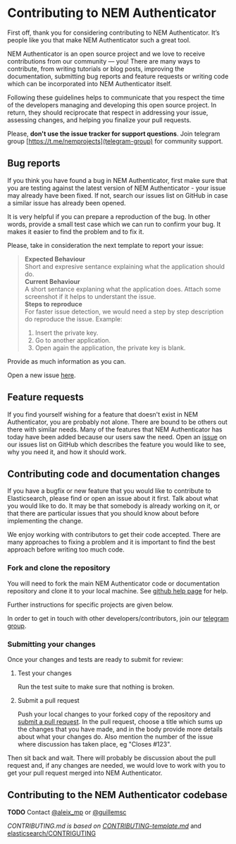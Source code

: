 # Contributing to NEM Authenticator

First off, thank you for considering contributing to NEM Authenticator. 
It’s people like you that make NEM Authenticator such a great tool.

NEM Authenticator is an open source project and we love to receive contributions from 
our community — you! There are many ways to contribute, from writing tutorials or blog 
posts, improving the documentation, submitting bug reports and feature requests or 
writing code which can be incorporated into NEM Authenticator itself.

Following these guidelines helps to communicate that you respect the time of 
the developers managing and developing this open source project. In return, 
they should reciprocate that respect in addressing your issue, assessing changes, 
and helping you finalize your pull requests.

Please, **don't use the issue tracker for support questions**. 
Join telegram group [https://t.me/nemprojects](telegram-group) for community support.

## Bug reports

If you think you have found a bug in NEM Authenticator, first make sure that you 
are testing against the latest version of NEM Authenticator - your issue may already 
have been fixed. If not, search our issues list on GitHub in case a similar 
issue has already been opened.

It is very helpful if you can prepare a reproduction of the bug. In other words, 
provide a small test case which we can run to confirm your bug. It makes it easier to 
find the problem and to fix it.
 
Please, take in consideration the next template to report your issue:

> **Expected Behaviour**\
> Short and expresive sentance explaining what the application should do.\
> **Current Behaviour**\
> A short sentance explaning what the application does. Attach some screenshot if it helps to understant the issue.\
> **Steps to reproduce**\
> For faster issue detection, we would need a step by step description do reproduce the issue. Example:
> 1. Insert the private key.
> 2. Go to another application.
> 3. Open again the application, the private key is blank.

Provide as much information as you can.

Open a new issue [here](github-issues).

## Feature requests

If you find yourself wishing for a feature that doesn't exist in NEM Authenticator, 
you are probably not alone. There are bound to be others out there with similar 
needs. Many of the features that NEM Authenticator has today have been added because 
our users saw the need. Open an [issue](github-issues) on our issues list on GitHub which describes 
the feature you would like to see, why you need it, and how it should work.

## Contributing code and documentation changes

If you have a bugfix or new feature that you would like to contribute to Elasticsearch, please find or open an issue 
about it first. Talk about what you would like to do. It may be that somebody is already working on it, or that there 
are particular issues that you should know about before implementing the change.

We enjoy working with contributors to get their code accepted. There are many approaches to fixing a problem and it is 
important to find the best approach before writing too much code.

### Fork and clone the repository

You will need to fork the main NEM Authenticator code or documentation repository and clone 
it to your local machine. See [github help page](https://help.github.com/articles/fork-a-repo/) for help.

Further instructions for specific projects are given below.

In order to get in touch with other developers/contributors, join our 
[telegram group](telegram-group).

### Submitting your changes

Once your changes and tests are ready to submit for review:

1. Test your changes
   
    Run the test suite to make sure that nothing is broken.
    
2. Submit a pull request

    Push your local changes to your forked copy of the repository and [submit a pull request](https://help.github.com/articles/about-pull-requests/). In the pull request, choose a title which sums up the changes that you have made, and in the body provide more details about what your changes do. Also mention the number of the issue where discussion has taken place, eg "Closes #123".
    
Then sit back and wait. There will probably be discussion about the pull request and, if any changes are needed, we would love to work with you to get your pull request merged into NEM Authenticator.

## Contributing to the NEM Authenticator codebase

**TODO** Contact [@aleix_mp](https://t.me/aleix_mp) or [@guillemsc](https://t.me/guillemsc)



*CONTRIBUTING.md is based on [CONTRIBUTING-template.md](https://github.com/nayafia/contributing-template/blob/master/CONTRIBUTING-template.md)* 
and [elasticsearch/CONTRIGUTING](https://github.com/elastic/elasticsearch/blob/master/CONTRIBUTING.md)

[pull-request]:https://help.github.com/articles/about-pull-requests/
[telegram-group]:https://t.me/nemprojects
